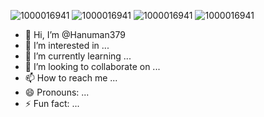 ![1000016941](https://github.com/user-attachments/assets/f76f0639-37b4-4b45-aae9-2aba1292f102)
![1000016941](https://github.com/user-attachments/assets/b02c482d-4766-4952-84dd-431f4ef720f6)
![1000016941](https://github.com/user-attachments/assets/2b155f70-ff28-4b78-91fd-4d99abc87b6f)
![1000016941](https://github.com/user-attachments/assets/ba872d71-ceed-46af-86a7-6c77275b9a6a)
- 👋 Hi, I’m @Hanuman379
- 👀 I’m interested in ...
- 🌱 I’m currently learning ...
- 💞️ I’m looking to collaborate on ...
- 📫 How to reach me ...
- 😄 Pronouns: ...
- ⚡ Fun fact: ...

<!---
Hanuman379/Hanuman379 is a ✨ special ✨ repository because its `README.md` (this file) appears on your GitHub profile.
You can click the Preview link to take a look at your changes.
--->
